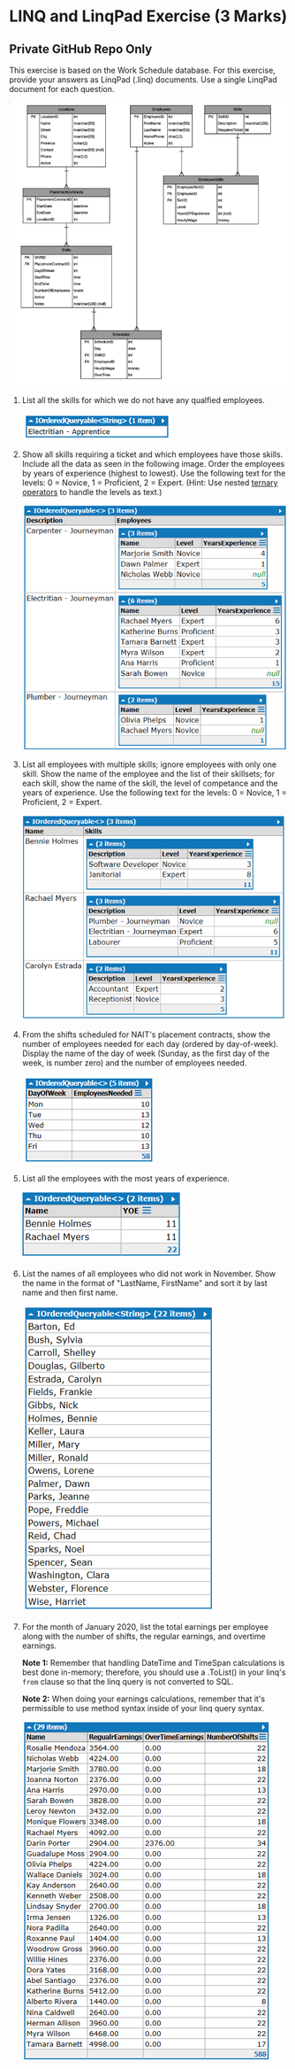 # LINQ and LinqPad Exercise (3 Marks)

## Private GitHub Repo Only

This exercise is based on the Work Schedule database. For this exercise, provide your answers as LinqPad (.linq) documents. Use a single LinqPad document for each question.

![Schedule ERD](./work_schedule_erd.png)

1. List all the skills for which we do not have any qualfied employees.

    ![Skills lacking qualified employees](./q3.png)

1. Show all skills requiring a ticket and which employees have those skills. Include all the data as seen in the following image. Order the employees by years of experience (highest to lowest). Use the following text for the levels: 0 = Novice, 1 = Proficient, 2 = Expert. (Hint: Use nested [ternary operators](https://msdn.microsoft.com/en-us/library/ty67wk28.aspx) to handle the levels as text.)

    ![Employees with skills requiring a ticket](./q1.png)

1. List all employees with multiple skills; ignore employees with only one skill. Show the name of the employee and the list of their skillsets; for each skill, show the name of the skill, the level of competance and the years of experience. Use the following text for the levels: 0 = Novice, 1 = Proficient, 2 = Expert.

    ![Employees with multiple skills](./new_q4.png)

1. From the shifts scheduled for NAIT's placement contracts, show the number of employees needed for each day (ordered by day-of-week). Display the name of the day of week (Sunday, as the first day of the week, is number zero) and the number of employees needed.

    ![Employees needed per day for NAIT contract](./q4b.png)

1. List all the employees with the most years of experience.

    ![Employees with top years experience](./q5.png)

1. List the names of all employees who did not work in November. Show the name in the format of "LastName, FirstName" and sort it by last name and then first name.

    ![Employees who did not work in November](./new_q7.png)

1. For the month of January 2020, list the total earnings per employee along with the number of shifts, the regular earnings, and overtime earnings.

    **Note 1:** Remember that handling DateTime and TimeSpan calculations is best done in-memory; therefore, you should use a .ToList() in your linq's `from` clause so that the linq query is not converted to SQL.  

    **Note 2:** When doing your earnings calculations, remember that it's permissible to use method syntax inside of your linq query syntax.

    ![Employees Earnings for specific Month](./new_q8.png)
